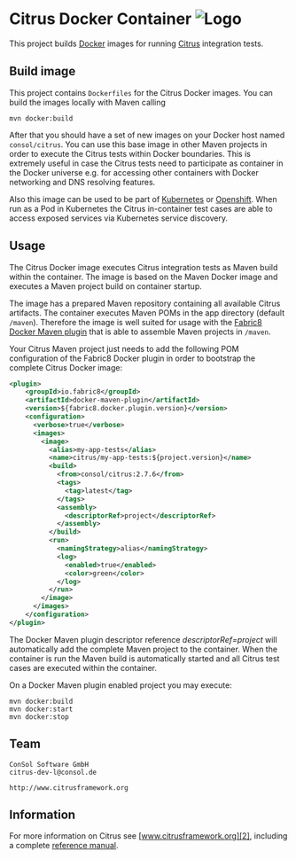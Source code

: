 Citrus Docker Container ![Logo][1]
==============

This project builds [Docker](https://www.docker.com/) images for running [Citrus](http://citrusframework.org) integration tests.

Build image
---------

This project contains `Dockerfiles` for the Citrus Docker images. You can build the images locally with Maven calling

```
mvn docker:build
```

After that you should have a set of new images on your Docker host named `consol/citrus`. You can use this base image in other
Maven projects in order to execute the Citrus tests within Docker boundaries. This is extremely useful in case the Citrus tests need
to participate as container in the Docker universe e.g. for accessing other containers with Docker networking and DNS resolving features.
 
Also this image can be used to be part of [Kubernetes](https://kubernetes.io/) or [Openshift](https://www.openshift.com/). When run as a 
Pod in Kubernetes the Citrus in-container test cases are able to access exposed services via Kubernetes service discovery.

Usage
---------

The Citrus Docker image executes Citrus integration tests as Maven build within the container. The
image is based on the Maven Docker image and executes a Maven project build on container startup.

The image has a prepared Maven repository containing all available Citrus artifacts. The container executes
Maven POMs in the app directory (default `/maven`). Therefore the image is well suited for usage with the
[Fabric8 Docker Maven plugin](https://github.com/fabric8io/docker-maven-plugin) that is able to assemble Maven projects in `/maven`. 

Your Citrus Maven project just needs to add the following POM configuration of the Fabric8 Docker plugin in order to
bootstrap the complete Citrus Docker image:

```xml
<plugin>
    <groupId>io.fabric8</groupId>
    <artifactId>docker-maven-plugin</artifactId>
    <version>${fabric8.docker.plugin.version}</version>
    <configuration>
      <verbose>true</verbose>
      <images>
        <image>
          <alias>my-app-tests</alias>
          <name>citrus/my-app-tests:${project.version}</name>
          <build>
            <from>consol/citrus:2.7.6</from>
            <tags>
              <tag>latest</tag>
            </tags>
            <assembly>
              <descriptorRef>project</descriptorRef>
            </assembly>
          </build>
          <run>
            <namingStrategy>alias</namingStrategy>
            <log>
              <enabled>true</enabled>
              <color>green</color>
            </log>
          </run>
        </image>
      </images>
    </configuration>
</plugin>
```

The Docker Maven plugin descriptor reference *descriptorRef=project* will automatically add the complete Maven project to the container.
When the container is run the Maven build is automatically started and all Citrus test cases are executed within the container.

On a Docker Maven plugin enabled project you may execute:

```
mvn docker:build
mvn docker:start
mvn docker:stop
```

Team
---------

```
ConSol Software GmbH
citrus-dev-l@consol.de

http://www.citrusframework.org
```

Information
---------

For more information on Citrus see [www.citrusframework.org][2], including
a complete [reference manual][3].

 [1]: http://www.citrusframework.org/img/brand-logo.png "Citrus"
 [2]: http://www.citrusframework.org
 [3]: http://www.citrusframework.org/reference/html/